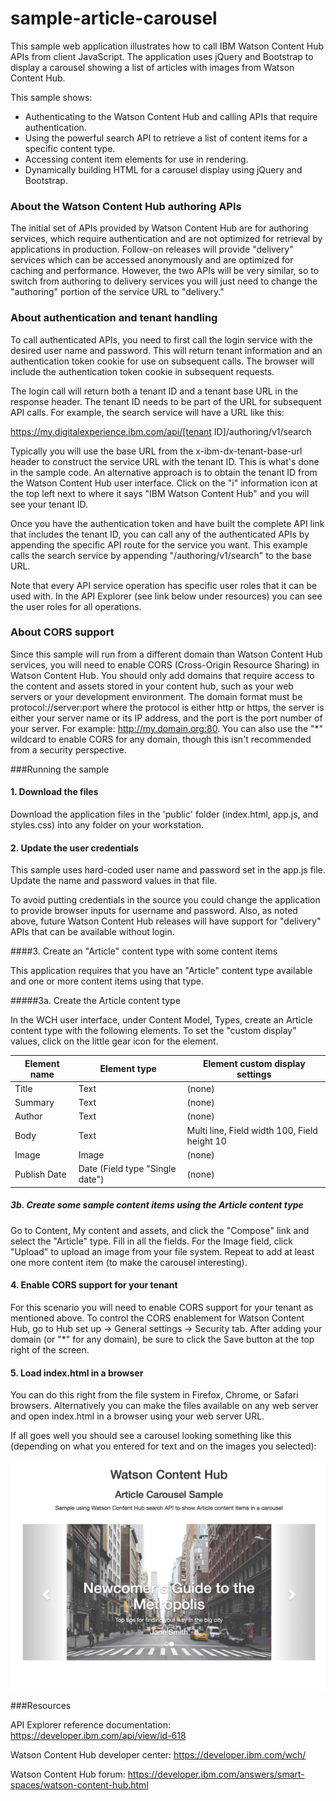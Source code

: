 # sample-article-carousel
This sample web application illustrates how to call IBM Watson Content Hub APIs from client JavaScript. The application uses jQuery and Bootstrap to display a carousel showing a list of articles with images from Watson Content Hub.

This sample shows:
* Authenticating to the Watson Content Hub and calling APIs that require authentication.
* Using the powerful search API to retrieve a list of content items for a specific content type.
* Accessing content item elements for use in rendering.
* Dynamically building HTML for a carousel display using jQuery and Bootstrap.

### About the Watson Content Hub authoring APIs

The initial set of APIs provided by Watson Content Hub are for authoring services, which require authentication and are not optimized for retrieval by applications in production. Follow-on releases will provide "delivery" services which can be accessed anonymously and are optimized for caching and performance. However, the two APIs will be very similar, so to switch from authoring to delivery services you will just need to change the "authoring" portion of the service URL to "delivery." 

### About authentication and tenant handling

To call authenticated APIs, you need to first call the login service with the desired user name and password. This will return tenant information and an authentication token cookie for use on subsequent calls. The browser will include the authentication token cookie in subsequent requests. 

The login call will return both a tenant ID and a tenant base URL in the response header. The tenant ID needs to be part of the URL for subsequent API calls. For example, the search service will have a URL like this:

https://my.digitalexperience.ibm.com/api/[tenant ID]/authoring/v1/search

Typically you will use the base URL from the x-ibm-dx-tenant-base-url header to construct the service URL with the tenant ID. This is what's done in the sample code. An alternative approach is to obtain the tenant ID from the Watson Content Hub user interface. Click on the "i" information icon at the top left next to where it says "IBM Watson Content Hub" and you will see your tenant ID.

Once you have the authentication token and have built the complete API link that includes the tenant ID, you can call any of the authenticated APIs by appending the specific API route for the service you want. This example calls the search service by appending "/authoring/v1/search" to the base URL.

Note that every API service operation has specific user roles that it can be used with. In the API Explorer (see link below under resources) you can see the user roles for all operations.

### About CORS support

Since this sample will run from a different domain than Watson Content Hub services, you will need to enable CORS (Cross-Origin Resource Sharing) in Watson Content Hub. You should only add domains that require access to the content and assets stored in your content hub, such as your web servers or your development environment. The domain format must be protocol://server:port where the protocol is either http or https, the server is either your server name or its IP address, and the port is the port number of your server. For example: http://my.domain.org:80. You can also use the "*" wildcard to enable CORS for any domain, though this isn't recommended from a security perspective.

###Running the sample

#### 1. Download the files

Download the application files in the 'public' folder (index.html, app.js, and styles.css) into any folder on your workstation.

#### 2. Update the user credentials

This sample uses hard-coded user name and password set in the app.js file. Update the name and password values in that file.

To avoid putting credentials in the source you could change the application to provide browser inputs for username and password. Also, as noted above, future Watson Content Hub releases will have support for "delivery" APIs that can be available without login.

####3. Create an "Article" content type with some content items

This application requires that you have an "Article" content type available and one or more content items using that type.

#####3a. Create the Article content type

In the WCH user interface, under Content Model, Types, create an Article content type with the following elements. To set the "custom display" values, click on the little gear icon for the element.

|Element name | Element type | Element custom display settings |
| --- | --- | --- |
|Title | Text | (none) |
| Summary | Text | (none) |
| Author | Text | (none) |
| Body | Text | Multi line, Field width 100, Field height 10 |
| Image | Image | (none) |
| Publish Date | Date (Field type "Single date") | (none) |

##### 3b. Create some sample content items using the Article content type

Go to Content, My content and assets, and click the "Compose" link and select the "Article" type. Fill in all the fields. For the Image field, click "Upload" to upload an image from your file system. Repeat to add at least one more content item (to make the carousel interesting).


#### 4. Enable CORS support for your tenant

For this scenario you will need to enable CORS support for your tenant as mentioned above. To control the CORS enablement for Watson Content Hub, go to Hub set up -> General settings -> Security tab. After adding your domain (or "*" for any domain), be sure to click the Save button at the top right of the screen.


#### 5. Load index.html in a browser

You can do this right from the file system in Firefox, Chrome, or Safari browsers. Alternatively you can make the files available on any web server and open index.html in a browser using your web server URL.

If all goes well you should see a carousel looking something like this (depending on what you entered for text and on the images you selected):

![Alt text](/docs/article-sample-screenshot.jpg?raw=true "Sample screenshot")

###Resources

API Explorer reference documentation: https://developer.ibm.com/api/view/id-618

Watson Content Hub developer center: https://developer.ibm.com/wch/

Watson Content Hub forum: https://developer.ibm.com/answers/smart-spaces/watson-content-hub.html
